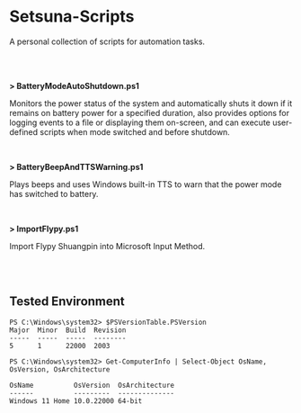 # Setsuna-Scripts
A personal collection of scripts for automation tasks.

<br><br>

**> BatteryModeAutoShutdown.ps1**

Monitors the power status of the system and automatically shuts it down if it remains on battery power for a specified duration, also provides options for logging events to a file or displaying them on-screen, and can execute user-defined scripts when mode switched and before shutdown.

<br>

**> BatteryBeepAndTTSWarning.ps1**

Plays beeps and uses Windows built-in TTS to warn that the power mode has switched to battery.

<br>

**> ImportFlypy.ps1**

Import Flypy Shuangpin into Microsoft Input Method.

<br><br>

## Tested Environment

```
PS C:\Windows\system32> $PSVersionTable.PSVersion                                                                       
Major  Minor  Build  Revision
-----  -----  -----  --------
5      1      22000  2003

PS C:\Windows\system32> Get-ComputerInfo | Select-Object OsName, OsVersion, OsArchitecture

OsName          OsVersion  OsArchitecture
------          ---------  --------------
Windows 11 Home 10.0.22000 64-bit
```
